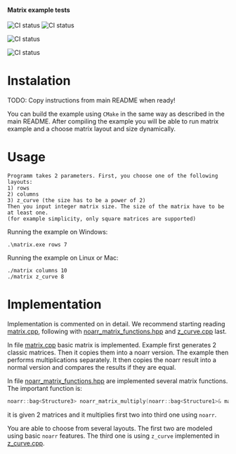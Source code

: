 #### Matrix example tests
![CI status](https://github.com/ParaCoToUl/noarr/workflows/Noarr%20matrix%20example%20test%20ubuntu-latest%20-%20clang/badge.svg)
![CI status](https://github.com/ParaCoToUl/noarr/workflows/Noarr%20matrix%20example%20test%20ubuntu-latest%20-%20gcc/badge.svg)

![CI status](https://github.com/ParaCoToUl/noarr/workflows/Noarr%20matrix%20example%20test%20macosl/badge.svg)

![CI status](https://github.com/ParaCoToUl/noarr/workflows/Noarr%20matrix%20example%20test%20Win/badge.svg)

# Instalation

TODO: Copy instructions from main README when ready!

You can build the example using `CMake` in the same way as described in the main README. After compiling the example you will be able to run matrix example and a choose matrix layout and size dynamically.

# Usage
```text
Programm takes 2 parameters. First, you choose one of the following layouts:
1) rows
2) columns
3) z_curve (the size has to be a power of 2)
Then you input integer matrix size. The size of the matrix have to be at least one. 
(for example simplicity, only square matrices are supported)
```

Running the example on Windows:
```text
.\matrix.exe rows 7
```

Running the example on Linux or Mac:
```text
./matrix columns 10
./matrix z_curve 8
```

# Implementation
Implementation is commented on in detail. We recommend starting reading [matrix.cpp](matrix.cpp), following with [noarr_matrix_functions.hpp](noarr_matrix_functions.hpp) and [z_curve.cpp](z_curve.cpp) last.

In file [matrix.cpp](matrix.cpp) basic matrix is implemented. Example first generates 2 classic matrices. Then it copies them into a noarr version. The example then performs multiplications separately. It then copies the noarr result into a normal version and compares the results if they are equal.

In file [noarr_matrix_functions.hpp](noarr_matrix_functions.hpp) are implemented several matrix functions. The important function is:
```cpp
noarr::bag<Structure3> noarr_matrix_multiply(noarr::bag<Structure1>& matrix1, noarr::bag<Structure2>& matrix2, Structure3 structure)
```
it is given 2 matrices and it multiplies first two into third one using `noarr`.

You are able to choose from several layouts. The first two are modeled using basic `noarr` features. The third one is using `z_curve` implemented in [z_curve.cpp](z_curve.cpp).
